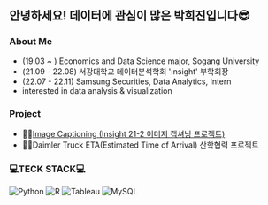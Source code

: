 ## 안녕하세요! 데이터에 관심이 많은 박희진입니다😎

### About Me
- (19.03 ~ ) Economics and Data Science major, Sogang University
- (21.09 - 22.08) 서강대학교 데이터분석학회 'Insight' 부학회장
- (22.07 - 22.11) Samsung Securities, Data Analytics, Intern
- interested in data analysis & visualization

### Project
- 📸🔠[Image Captioning (Insight 21-2 이미지 캡셔닝 프로젝트)](https://github.com/heejinsara/CaptionTeam)
- 🚚🚛Daimler Truck ETA(Estimated Time of Arrival) 산학협력 프로젝트

### 💻TECK STACK💻
<img alt="Python" src ="https://img.shields.io/badge/Python-3776AB.svg?&style=flat-square&logo=Python&logoColor=white"/> <img alt="R" src ="https://img.shields.io/badge/R-276DC3.svg?&style=flat-square&logo=R&logoColor=white"/> <img alt="Tableau" src ="https://img.shields.io/badge/Tableau-E97627.svg?&style=flat-square&logo=Tableau&logoColor=white"/> <img alt="MySQL" src ="https://img.shields.io/badge/MySQL-4479A1.svg?&style=flat-square&logo=MySQL&logoColor=white"/>
